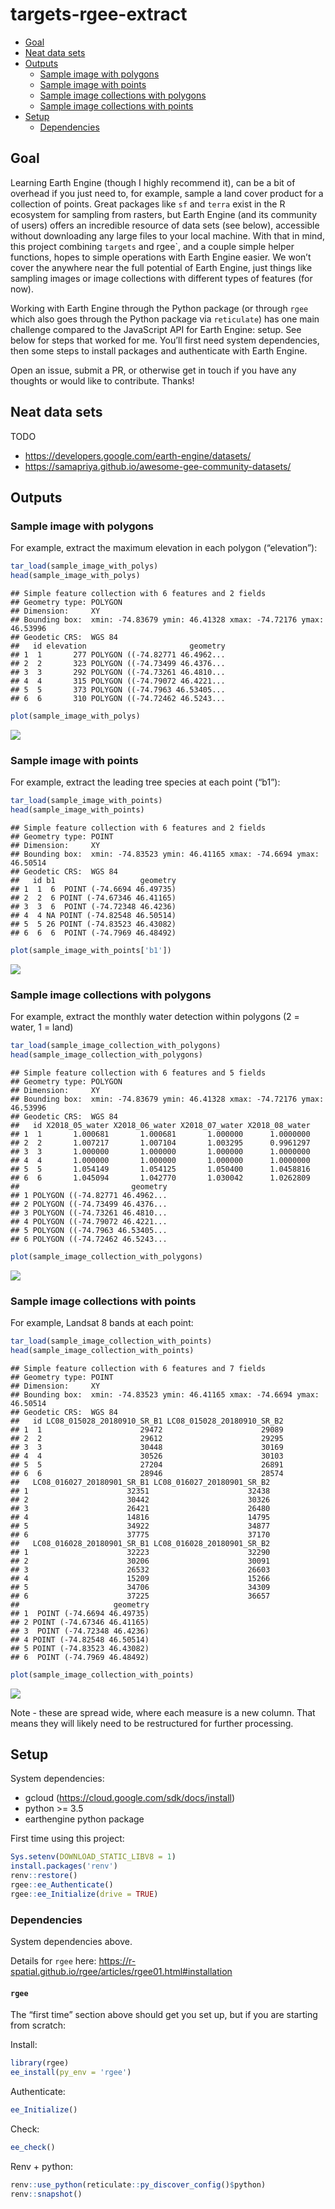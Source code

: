 targets-rgee-extract
================

-   <a href="#goal" id="toc-goal">Goal</a>
-   <a href="#neat-data-sets" id="toc-neat-data-sets">Neat data sets</a>
-   <a href="#outputs" id="toc-outputs">Outputs</a>
    -   <a href="#sample-image-with-polygons"
        id="toc-sample-image-with-polygons">Sample image with polygons</a>
    -   <a href="#sample-image-with-points"
        id="toc-sample-image-with-points">Sample image with points</a>
    -   <a href="#sample-image-collections-with-polygons"
        id="toc-sample-image-collections-with-polygons">Sample image collections
        with polygons</a>
    -   <a href="#sample-image-collections-with-points"
        id="toc-sample-image-collections-with-points">Sample image collections
        with points</a>
-   <a href="#setup" id="toc-setup">Setup</a>
    -   <a href="#dependencies" id="toc-dependencies">Dependencies</a>

## Goal

Learning Earth Engine (though I highly recommend it), can be a bit of
overhead if you just need to, for example, sample a land cover product
for a collection of points. Great packages like `sf` and `terra` exist
in the R ecosystem for sampling from rasters, but Earth Engine (and its
community of users) offers an incredible resource of data sets (see
below), accessible without downloading any large files to your local
machine. With that in mind, this project combining `targets` and rgee\`,
and a couple simple helper functions, hopes to simple operations with
Earth Engine easier. We won’t cover the anywhere near the full potential
of Earth Engine, just things like sampling images or image collections
with different types of features (for now).

Working with Earth Engine through the Python package (or through `rgee`
which also goes through the Python package via `reticulate`) has one
main challenge compared to the JavaScript API for Earth Engine: setup.
See below for steps that worked for me. You’ll first need system
dependencies, then some steps to install packages and authenticate with
Earth Engine.

Open an issue, submit a PR, or otherwise get in touch if you have any
thoughts or would like to contribute. Thanks!

## Neat data sets

TODO

-   <https://developers.google.com/earth-engine/datasets/>
-   <https://samapriya.github.io/awesome-gee-community-datasets/>

## Outputs

### Sample image with polygons

For example, extract the maximum elevation in each polygon
(“elevation”):

``` r
tar_load(sample_image_with_polys)
head(sample_image_with_polys)
```

    ## Simple feature collection with 6 features and 2 fields
    ## Geometry type: POLYGON
    ## Dimension:     XY
    ## Bounding box:  xmin: -74.83679 ymin: 46.41328 xmax: -74.72176 ymax: 46.53996
    ## Geodetic CRS:  WGS 84
    ##   id elevation                       geometry
    ## 1  1       277 POLYGON ((-74.82771 46.4962...
    ## 2  2       323 POLYGON ((-74.73499 46.4376...
    ## 3  3       292 POLYGON ((-74.73261 46.4810...
    ## 4  4       315 POLYGON ((-74.79072 46.4221...
    ## 5  5       373 POLYGON ((-74.7963 46.53405...
    ## 6  6       310 POLYGON ((-74.72462 46.5243...

``` r
plot(sample_image_with_polys)
```

![](man/figures/unnamed-chunk-2-1.png)<!-- -->

### Sample image with points

For example, extract the leading tree species at each point (“b1”):

``` r
tar_load(sample_image_with_points)
head(sample_image_with_points)
```

    ## Simple feature collection with 6 features and 2 fields
    ## Geometry type: POINT
    ## Dimension:     XY
    ## Bounding box:  xmin: -74.83523 ymin: 46.41165 xmax: -74.6694 ymax: 46.50514
    ## Geodetic CRS:  WGS 84
    ##   id b1                   geometry
    ## 1  1  6  POINT (-74.6694 46.49735)
    ## 2  2  6 POINT (-74.67346 46.41165)
    ## 3  3  6  POINT (-74.72348 46.4236)
    ## 4  4 NA POINT (-74.82548 46.50514)
    ## 5  5 26 POINT (-74.83523 46.43082)
    ## 6  6  6  POINT (-74.7969 46.48492)

``` r
plot(sample_image_with_points['b1'])
```

![](man/figures/unnamed-chunk-3-1.png)<!-- -->

### Sample image collections with polygons

For example, extract the monthly water detection within polygons (2 =
water, 1 = land)

``` r
tar_load(sample_image_collection_with_polygons)
head(sample_image_collection_with_polygons)
```

    ## Simple feature collection with 6 features and 5 fields
    ## Geometry type: POLYGON
    ## Dimension:     XY
    ## Bounding box:  xmin: -74.83679 ymin: 46.41328 xmax: -74.72176 ymax: 46.53996
    ## Geodetic CRS:  WGS 84
    ##   id X2018_05_water X2018_06_water X2018_07_water X2018_08_water
    ## 1  1       1.000681       1.000681       1.000000      1.0000000
    ## 2  2       1.007217       1.007104       1.003295      0.9961297
    ## 3  3       1.000000       1.000000       1.000000      1.0000000
    ## 4  4       1.000000       1.000000       1.000000      1.0000000
    ## 5  5       1.054149       1.054125       1.050400      1.0458816
    ## 6  6       1.045094       1.042770       1.030042      1.0262809
    ##                         geometry
    ## 1 POLYGON ((-74.82771 46.4962...
    ## 2 POLYGON ((-74.73499 46.4376...
    ## 3 POLYGON ((-74.73261 46.4810...
    ## 4 POLYGON ((-74.79072 46.4221...
    ## 5 POLYGON ((-74.7963 46.53405...
    ## 6 POLYGON ((-74.72462 46.5243...

``` r
plot(sample_image_collection_with_polygons)
```

![](man/figures/unnamed-chunk-4-1.png)<!-- -->

### Sample image collections with points

For example, Landsat 8 bands at each point:

``` r
tar_load(sample_image_collection_with_points)
head(sample_image_collection_with_points)
```

    ## Simple feature collection with 6 features and 7 fields
    ## Geometry type: POINT
    ## Dimension:     XY
    ## Bounding box:  xmin: -74.83523 ymin: 46.41165 xmax: -74.6694 ymax: 46.50514
    ## Geodetic CRS:  WGS 84
    ##   id LC08_015028_20180910_SR_B1 LC08_015028_20180910_SR_B2
    ## 1  1                      29472                      29089
    ## 2  2                      29612                      29295
    ## 3  3                      30448                      30169
    ## 4  4                      30526                      30103
    ## 5  5                      27204                      26891
    ## 6  6                      28946                      28574
    ##   LC08_016027_20180901_SR_B1 LC08_016027_20180901_SR_B2
    ## 1                      32351                      32438
    ## 2                      30442                      30326
    ## 3                      26421                      26480
    ## 4                      14816                      14795
    ## 5                      34922                      34877
    ## 6                      37775                      37170
    ##   LC08_016028_20180901_SR_B1 LC08_016028_20180901_SR_B2
    ## 1                      32223                      32290
    ## 2                      30206                      30091
    ## 3                      26532                      26603
    ## 4                      15209                      15266
    ## 5                      34706                      34309
    ## 6                      37225                      36657
    ##                     geometry
    ## 1  POINT (-74.6694 46.49735)
    ## 2 POINT (-74.67346 46.41165)
    ## 3  POINT (-74.72348 46.4236)
    ## 4 POINT (-74.82548 46.50514)
    ## 5 POINT (-74.83523 46.43082)
    ## 6  POINT (-74.7969 46.48492)

``` r
plot(sample_image_collection_with_points)
```

![](man/figures/unnamed-chunk-5-1.png)<!-- -->

Note - these are spread wide, where each measure is a new column. That
means they will likely need to be restructured for further processing.

## Setup

System dependencies:

-   gcloud (<https://cloud.google.com/sdk/docs/install>)
-   python \>= 3.5
-   earthengine python package

First time using this project:

``` r
Sys.setenv(DOWNLOAD_STATIC_LIBV8 = 1)
install.packages('renv')
renv::restore()
rgee::ee_Authenticate()
rgee::ee_Initialize(drive = TRUE)
```

### Dependencies

System dependencies above.

Details for `rgee` here:
<https://r-spatial.github.io/rgee/articles/rgee01.html#installation>

#### `rgee`

The “first time” section above should get you set up, but if you are
starting from scratch:

Install:

``` r
library(rgee)
ee_install(py_env = 'rgee')
```

Authenticate:

``` r
ee_Initialize()
```

Check:

``` r
ee_check()
```

Renv + python:

``` r
renv::use_python(reticulate::py_discover_config()$python)
renv::snapshot()
```
